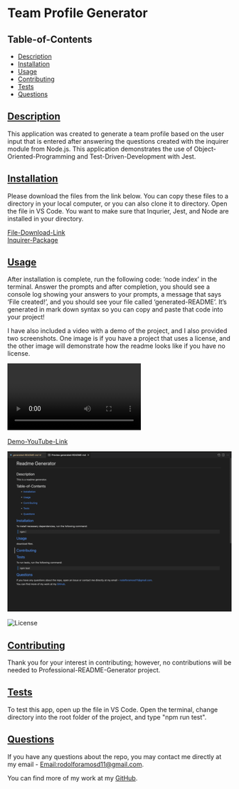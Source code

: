 # Team Profile Generator

## Table-of-Contents

- [Description](#description)
- [Installation](#install)
- [Usage](#usage)
- [Contributing](#contribute)
- [Tests](#tests)
- [Questions](#questions)

## [Description](#table-of-contents)

This application was created to generate a team profile based on the user input that is entered after answering the questions created with the inquirer module from Node.js. This application demonstrates the use of Object-Oriented-Programming and Test-Driven-Development with Jest.

## [Installation](#table-of-contents)

Please download the files from the link below. You can copy these files to a directory in your local computer, or you can also clone it to directory. Open the file in VS Code. You want to make sure that Inqurier, Jest, and Node are installed in your directory.

[File-Download-Link](https://github.com/rramosx11/Professional-README-Generator)<br>
[Inquirer-Package](https://www.npmjs.com/package/inquirer)

## [Usage](#table-of-contents)

After installation is complete, run the following code: ‘node index’ in the terminal. Answer the prompts and after completion, you should see a console log showing your answers to your prompts, a message that says ‘File created!’, and you should see your file called ‘generated-README’. It’s generated in mark down syntax so you can copy and paste that code into your project!

I have also included a video with a demo of the project, and I also provided two screenshots. One image is if you have a project that uses a license, and the other image will demonstrate how the readme looks like if you have no license.

![Demo-Download](https://github.com/rramosx11/Professional-README-Generator/blob/main/assets/README-Generator.mp4)

[Demo-YouTube-Link](https://youtu.be/TVysZT6kUx8)

![No License](https://github.com/rramosx11/Professional-README-Generator/blob/main/assets/withoutlicense.png)

![License](https://github.com/rramosx11/Professional-README-Generator/blob/main/assets/withlicense.png)

## [Contributing](#table-of-contents)

Thank you for your interest in contributing; however, no contributions will be needed to Professional-README-Generator project.

## [Tests](#table-of-contents)

To test this app, open up the file in VS Code. Open the terminal, change directory into the root folder of the project, and type "npm run test".

## [Questions](#table-of-contents)

If you have any questions about the repo, you may contact me directly at my email - [Email:rodolforamosd11@gmail.com](mailto:rodolforamosd11@gmail.com).<br>

You can find more of my work at my [GitHub](https://github.com/rramosx11).
